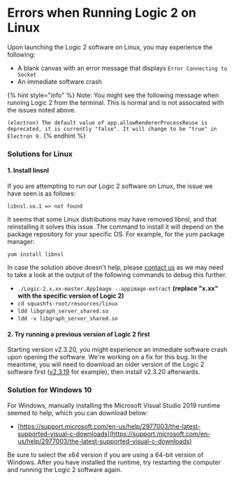 # Errors when Running Logic 2 on Linux

Upon launching the Logic 2 software on Linux, you may experience the following:

* A blank canvas with an error message that displays `Error Connecting to Socket`
* An immediate software crash

{% hint style="info" %}
Note: You might see the following message when running Logic 2 from the terminal. This is normal and is not associated with the issues noted above.

`(electron) The default value of app.allowRendererProcessReuse is deprecated, it is currently "false". It will change to be "true" in Electron 9.`
{% endhint %}

### Solutions for Linux

#### 1. Install linsnl

If you are attempting to run our Logic 2 software on Linux, the issue we have seen is as follows:

`libnsl.so.1 => not found`

It seems that some Linux distributions may have removed libnsl, and that reinstalling it solves this issue. The command to install it will depend on the package repository for your specific OS. For example, for the yum package manager:

`yum install libnsl`

In case the solution above doesn't help, please [contact us](https://contact.saleae.com/hc/en-us/requests/new) as we may need to take a look at the output of the following commands to debug this further.

* `./Logic-2.x.xx-master.AppImage --appimage-extract` **\(replace "x.xx" with the specific version of Logic 2\)**
* `cd squashfs-root/resources/linux` 
* `ldd libgraph_server_shared.so` 
* `ldd -v libgraph_server_shared.so`

#### 2. Try running a previous version of Logic 2 first

Starting version v2.3.20, you might experience an immediate software crash upon opening the software. We're working on a fix for this bug. In the meantime, you will need to download an older version of the Logic 2 software first \([v2.3.19](https://ideas.saleae.com/f/changelog/2319/) for example\), then install v2.3.20 afterwards.

### Solution for Windows 10

For Windows, manually installing the Microsoft Visual Studio 2019 runtime seemed to help, which you can download below:

* [https://support.microsoft.com/en-us/help/2977003/the-latest-supported-visual-c-downloads](https://support.microsoft.com/en-us/help/2977003/the-latest-supported-visual-c-downloads)

Be sure to select the x64 version if you are using a 64-bit version of Windows. After you have installed the runtime, try restarting the computer and running the Logic 2 software again.





